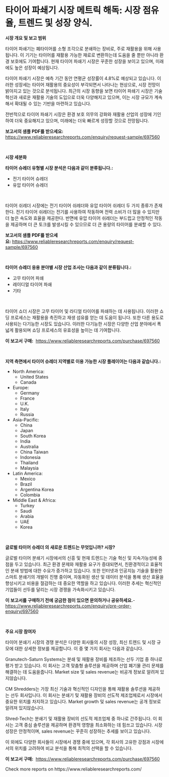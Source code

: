 <p><h1>타이어 파쇄기 시장 메트릭 해독: 시장 점유율, 트렌드 및 성장 양식.</h1></p><p><strong>시장 개요 및 보고 범위</strong></p>
<p><p>타이어 파쇄기는 폐타이어를 소형 조각으로 분쇄하는 장비로, 주로 재활용을 위해 사용됩니다. 이 기기는 타이어를 재활용 가능한 재료로 변환하는데 도움을 줄 뿐만 아니라 환경 보호에도 기여합니다. 현재 타이어 파쇄기 시장은 꾸준한 성장을 보이고 있으며, 미래에도 높은 성장이 예상됩니다. </p><p>타이어 파쇄기 시장은 예측 기간 동안 연평균 성장률이 4.8%로 예상되고 있습니다. 이러한 성장세는 타이어 재활용의 중요성이 부각되면서 나타나는 현상으로, 시장 전망이 밝아지고 있는 것으로 분석됩니다. 최근의 시장 동향을 보면 타이어 파쇄기 시장은 기술 혁신과 새로운 재활용 기술의 도입으로 더욱 다양해지고 있으며, 이는 시장 규모가 계속해서 확대될 수 있는 기반을 마련하고 있습니다. </p><p>전반적으로 타이어 파쇄기 시장은 환경 보호 의무의 강화와 재활용 산업의 성장에 기인하여 더욱 중요해지고 있으며, 미래에는 더욱 빠르게 성장할 것으로 전망됩니다.</p></p>
<p><strong>보고서의 샘플 PDF를 받으세요:</strong> <a href="https://www.reliableresearchreports.com/enquiry/request-sample/697560">https://www.reliableresearchreports.com/enquiry/request-sample/697560</a></p>
<p>&nbsp;</p>
<p><strong>시장 세분화</strong></p>
<p><strong>타이어 슈레더 유형별 시장 분석은 다음과 같이 분류됩니다.:</strong></p>
<p><ul><li>전기 타이어 슈레더</li><li>유압 타이어 슈레더</li></ul></p>
<p>&nbsp;</p>
<p><p>타이어 쉬레더 시장에는 전기 타이어 쉬레더와 유압 타이어 쉬레더 두 가지 종류가 존재한다. 전기 타이어 쉬레더는 전기를 사용하여 작동하며 전력 소비가 더 많을 수 있지만 더 높은 속도와 효율을 제공한다. 반면에 유압 타이어 쉬레더는 부드럽고 안정적인 작동을 제공하며 더 큰 토크를 발생시킬 수 있으므로 더 큰 용량의 타이어를 분쇄할 수 있다.</p></p>
<p><strong>보고서의 샘플 PDF를 받으세요:</strong>&nbsp;<a href="https://www.reliableresearchreports.com/enquiry/request-sample/697560">https://www.reliableresearchreports.com/enquiry/request-sample/697560</a></p>
<p>&nbsp;</p>
<p><strong> 타이어 슈레더 응용 분야별 시장 산업 조사는 다음과 같이 분류됩니다.:</strong></p>
<p><ul><li>고무 타이어 파쇄</li><li>레이디얼 타이어 파쇄</li><li>기타</li></ul></p>
<p>&nbsp;</p>
<p><p>타이어 쇼더 시장은 고무 타이어 및 라디얼 타이어를 파쇄하는 데 사용됩니다. 이러한 쇼딩 프로세스는 재활용을 촉진하고 재생 섬유를 얻는 데 도움이 됩니다. 또한 다른 용도로 사용되는 다기능한 시장도 있습니다. 이러한 다기능한 시장은 다양한 산업 분야에서 폭넓게 활용되며 쇼딩 프로세스의 유효성을 높이는 데 기여합니다.</p></p>
<p><strong>이 보고서 구매:</strong>&nbsp; <a href="https://www.reliableresearchreports.com/purchase/697560">https://www.reliableresearchreports.com/purchase/697560</a></p>
<p>&nbsp;</p>
<p><strong>지역 측면에서 타이어 슈레더 지역별로 이용 가능한 시장 플레이어는 다음과 같습니다.:</strong></p>
<p><ul>
    <li>
        North America:
        <ul>
            <li>United States</li>
            <li>Canada</li>
        </ul>
    </li>
    <li>
        Europe:
        <ul>
            <li>Germany</li>
            <li>France</li>
            <li>U.K.</li>
            <li>Italy</li>
            <li>Russia</li>
        </ul>
    </li>
    <li>
        Asia-Pacific:
        <ul>
            <li>China</li>
            <li>Japan</li>
            <li>South Korea</li>
            <li>India</li>
            <li>Australia</li>
            <li>China Taiwan</li>
            <li>Indonesia</li>
            <li>Thailand</li>
            <li>Malaysia</li>
        </ul>
    </li>
    <li>
        Latin America:
        <ul>
            <li>Mexico</li>
            <li>Brazil</li>
            <li>Argentina Korea</li>
            <li>Colombia</li>
        </ul>
    </li>
    <li>
        Middle East & Africa:
        <ul>
            <li>Turkey</li>
            <li>Saudi</li>
            <li>Arabia</li>
            <li>UAE</li>
            <li>Korea</li>
        </ul>
    </li>
    </ul></p>
<p>&nbsp;</p>
<p><strong>글로벌 타이어 슈레더 의 새로운 트렌드는 무엇입니까? 시장?</strong></p>
<p><p>글로벌 타이어 분쇄기 시장에서의 신흥 및 현재 트렌드는 기술 혁신 및 지속가능성에 중점을 두고 있습니다. 최근 환경 문제와 재활용 요구가 증대되면서, 친환경적이고 효율적인 분쇄 방법에 대한 수요가 증가하고 있습니다. 또한 인터넷과 인공지능 기술을 활용한 스마트 분쇄기의 개발이 진행 중이며, 자동화된 생산 및 데이터 분석을 통해 생산 효율을 향상시키고 비용을 절감하는 데 중요한 역할을 하고 있습니다. 이러한 추세는 혁신적인 기업들이 선두를 달리는 시장 경쟁을 가속화시키고 있습니다.</p></p>
<p><strong>이 보고서를 구매하기 전에 궁금한 점이 있으면 문의하거나 공유하세요.</strong>- <a href="https://www.reliableresearchreports.com/enquiry/pre-order-enquiry/697560">https://www.reliableresearchreports.com/enquiry/pre-order-enquiry/697560</a></p>
<p>&nbsp;</p>
<p><strong>주요 시장 참여자</strong></p>
<p><p>타이어 분쇄기 시장의 경쟁 분석은 다양한 회사들의 시장 성장, 최신 트렌드 및 시장 규모에 대한 상세한 정보를 제공합니다. 이 중 몇 가지 회사는 다음과 같습니다.</p><p>Granutech-Saturn Systems는 분쇄 및 재활용 장비를 제조하는 선두 기업 중 하나로 평가 받고 있습니다. 이 회사는 고객 맞춤형 솔루션을 제공하며 산업 폐기물 관리 문제를 해결하는 데 도움을줍니다. Market size 및 sales revenue는 비공개 정보로 알려져 있지않습니다.</p><p>CM Shredders는 가장 최신 기술과 혁신적인 디자인을 통해 재활용 솔루션을 제공하는 선두 회사입니다. 이 회사는 분쇄기 및 재활용 장비의 선도적 제조업체로서 시장에서 중요한 위치를 차지하고 있습니다. Market growth 및 sales revenue는 공개 정보로 알려져 있지않습니다.</p><p>Shred-Tech는 분쇄기 및 재활용 장비의 선도적 제조업체 중 하나로 간주됩니다. 이 회사는 고객 중심 솔루션을 제공하며 환경적 영향을 최소화하는 데 힘쓰고 있습니다. 시장 성장은 안정적이며, sales revenue는 꾸준히 성장하는 추세를 보이고 있습니다.</p><p>이 외에도 다양한 회사들이 시장에서 경쟁 중에 있으며, 각 회사의 고유한 강점과 시장에서의 위치를 고려하여 비교 분석을 통해 최적의 선택을 할 수 있습니다.</p></p>
<p><strong>이 보고서 구매:</strong>&nbsp;&nbsp;<a href="https://www.reliableresearchreports.com/purchase/697560">https://www.reliableresearchreports.com/purchase/697560</a></p>
<p>Check more reports on https://www.reliableresearchreports.com/</p>
